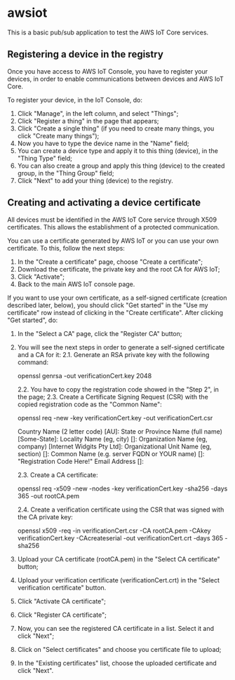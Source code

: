# awsiot

This is a basic pub/sub application to test the AWS IoT Core services.

## Registering a device in the registry

Once you have access to AWS IoT Console, you have to register your devices, in order to enable communications between devices and AWS IoT Core.

To register your device, in the IoT Console, do:

1. Click "Manage", in the left column, and select "Things";
2. Click "Register a thing" in the page that appears;
3. Click "Create a single thing" (if you need to create many things, you click "Create many things");
4. Now you have to type the device name in the "Name" field;
5. You can create a device type and apply it to this thing (device), in the "Thing Type" field;
6. You can also create a group and apply this thing (device) to the created group, in the "Thing Group" field;
7. Click "Next" to add your thing (device) to the registry.

## Creating and activating a device certificate

All devices must be identified in the AWS IoT Core service through X509 certificates. This allows the establishment of a protected communication.

You can use a certificate generated by AWS IoT or you can use your own certificate. To this, follow the next steps:

1. In the "Create a certificate" page, choose "Create a certificate";
2. Download the certificate, the private key and the root CA for AWS IoT;
3. Click "Activate";
4. Back to the main AWS IoT console page.

If you want to use your own certificate, as a self-signed certificate (creation described later, below), you should click "Get started" in the "Use my certificate" row instead of clicking in the "Create certificate". After clicking "Get started", do:

1. In the "Select a CA" page, click the "Register CA" button;
2. You will see the next steps in order to generate a self-signed certificate and a CA for it:
    2.1. Generate an RSA private key with the following command:

    openssl genrsa -out verificationCert.key 2048

    2.2. You have to copy the registration code showed in the "Step 2", in the page; 2.3. Create a Certificate Signing Request (CSR) with the copied registration code as the "Common Name":

    openssl req -new -key verificationCert.key -out verificationCert.csr

    Country Name (2 letter code) [AU]:
    State or Province Name (full name) [Some-State]:
    Locality Name (eg, city) []:
    Organization Name (eg, company) [Internet Widgits Pty Ltd]:
    Organizational Unit Name (eg, section) []:
    Common Name (e.g. server FQDN or YOUR name) []: "Registration Code Here!"
    Email Address []:

    2.3. Create a CA certificate:

    openssl req -x509 -new -nodes -key verificationCert.key -sha256 -days 365 -out rootCA.pem

    2.4. Create a verification certificate using the CSR that was signed with the CA private key:

    openssl x509 -req -in verificationCert.csr -CA rootCA.pem -CAkey verificationCert.key -CAcreateserial -out verificationCert.crt -days 365 -sha256

3. Upload your CA certificate (rootCA.pem) in the "Select CA certificate" button;
4. Upload your verification certificate (verificationCert.crt) in the "Select verification certificate" button.
5. Click "Activate CA certificate";
6. Click "Register CA certificate";
7. Now, you can see the registered CA certificate in a list. Select it and click "Next";
8. Click on "Select certificates" and choose you certificate file to upload;
9. In the "Existing certificates" list, choose the uploaded certificate and click "Next".


